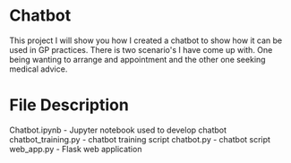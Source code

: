 # Chatbot
This project I will show you how I created a chatbot to show how it can be used in GP practices. There is two scenario's I have come up with. One being wanting to arrange and appointment and the other one seeking medical advice. 

# File Description
Chatbot.ipynb - Jupyter notebook used to develop chatbot
chatbot_training.py - chatbot training script
chatbot.py - chatbot script
web_app.py - Flask web application
